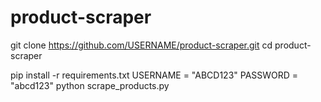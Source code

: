 # product-scraper

git clone https://github.com/USERNAME/product-scraper.git
cd product-scraper

pip install -r requirements.txt
USERNAME = "ABCD123"
PASSWORD = "abcd123"
python scrape_products.py
